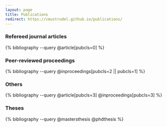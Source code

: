 ```yaml
---
layout: page
title: Publications
redirect: https://cmustrudel.github.io/publications/
---
```


### Refereed journal articles
{% bibliography --query @article[pubcls=0] %}

### Peer-reviewed proceedings
{% bibliography --query @inproceedings[pubcls=2 || pubcls=1] %}

### Others
{% bibliography --query @article[pubcls=3] @inproceedings[pubcls=3] %}

### Theses
{% bibliography --query @mastersthesis @phdthesis %}

